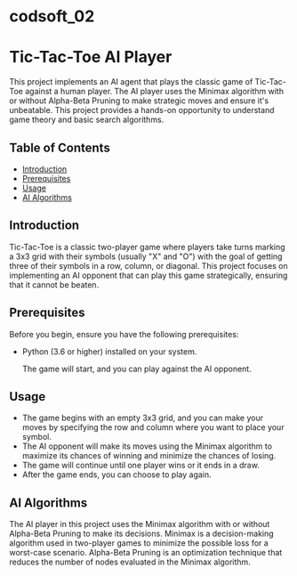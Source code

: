 # codsoft_02

# Tic-Tac-Toe AI Player

This project implements an AI agent that plays the classic game of Tic-Tac-Toe against a human player. The AI player uses the Minimax algorithm with or without Alpha-Beta Pruning to make strategic moves and ensure it's unbeatable. This project provides a hands-on opportunity to understand game theory and basic search algorithms.

## Table of Contents

- [Introduction](#introduction)
- [Prerequisites](#prerequisites)
- [Usage](#usage)
- [AI Algorithms](#ai-algorithms)


## Introduction

Tic-Tac-Toe is a classic two-player game where players take turns marking a 3x3 grid with their symbols (usually "X" and "O") with the goal of getting three of their symbols in a row, column, or diagonal. This project focuses on implementing an AI opponent that can play this game strategically, ensuring that it cannot be beaten.

## Prerequisites

Before you begin, ensure you have the following prerequisites:

- Python (3.6 or higher) installed on your system.



   The game will start, and you can play against the AI opponent.

## Usage

- The game begins with an empty 3x3 grid, and you can make your moves by specifying the row and column where you want to place your symbol.
- The AI opponent will make its moves using the Minimax algorithm to maximize its chances of winning and minimize the chances of losing.
- The game will continue until one player wins or it ends in a draw.
- After the game ends, you can choose to play again.

## AI Algorithms

The AI player in this project uses the Minimax algorithm with or without Alpha-Beta Pruning to make its decisions. Minimax is a decision-making algorithm used in two-player games to minimize the possible loss for a worst-case scenario. Alpha-Beta Pruning is an optimization technique that reduces the number of nodes evaluated in the Minimax algorithm.

